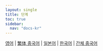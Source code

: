 ```yaml
---
layout: single
title: 단계
toc: true
sidebar:
  nav: "docs-kr"
---
```

[영어](/dancexr/features/stages) | [繁体 중국어](/tw/dancexr/features/stages) | [일본어](/jp/dancexr/features/stages) | [한국어](/kr/dancexr/features/stages) | [간체 중국어](/zh/dancexr/features/stages)